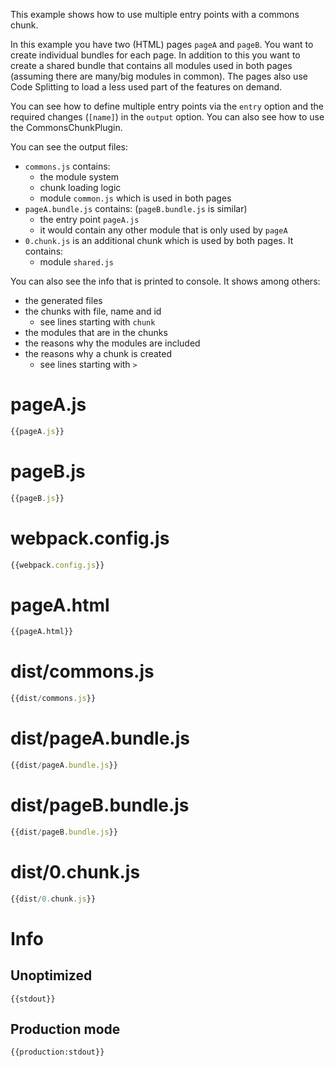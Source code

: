 This example shows how to use multiple entry points with a commons chunk.

In this example you have two (HTML) pages `pageA` and `pageB`. You want to create individual bundles for each page. In addition to this you want to create a shared bundle that contains all modules used in both pages (assuming there are many/big modules in common). The pages also use Code Splitting to load a less used part of the features on demand.

You can see how to define multiple entry points via the `entry` option and the required changes (`[name]`) in the `output` option. You can also see how to use the CommonsChunkPlugin.

You can see the output files:

* `commons.js` contains:
  * the module system
  * chunk loading logic
  * module `common.js` which is used in both pages
* `pageA.bundle.js` contains: (`pageB.bundle.js` is similar)
  * the entry point `pageA.js`
  * it would contain any other module that is only used by `pageA`
* `0.chunk.js` is an additional chunk which is used by both pages. It contains:
  * module `shared.js`

You can also see the info that is printed to console. It shows among others:

* the generated files
* the chunks with file, name and id
  * see lines starting with `chunk`
* the modules that are in the chunks
* the reasons why the modules are included
* the reasons why a chunk is created
  * see lines starting with `>`

# pageA.js

``` javascript
{{pageA.js}}
```

# pageB.js

``` javascript
{{pageB.js}}
```

# webpack.config.js

``` javascript
{{webpack.config.js}}
```

# pageA.html

``` html
{{pageA.html}}
```

# dist/commons.js

``` javascript
{{dist/commons.js}}
```

# dist/pageA.bundle.js

``` javascript
{{dist/pageA.bundle.js}}
```

# dist/pageB.bundle.js

``` javascript
{{dist/pageB.bundle.js}}
```

# dist/0.chunk.js

``` javascript
{{dist/0.chunk.js}}
```

# Info

## Unoptimized

```
{{stdout}}
```

## Production mode

```
{{production:stdout}}
```
